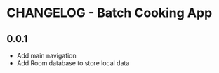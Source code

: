 # CHANGELOG - Batch Cooking App

## 0.0.1

- Add main navigation
- Add Room database to store local data